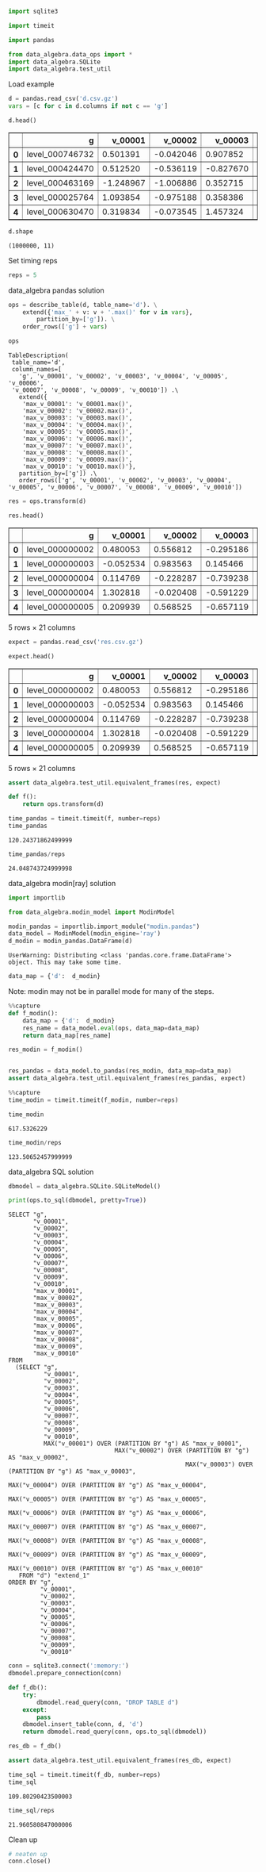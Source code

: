 ```python
import sqlite3

import timeit

import pandas

from data_algebra.data_ops import *
import data_algebra.SQLite
import data_algebra.test_util
```

Load example


```python
d = pandas.read_csv('d.csv.gz')
vars = [c for c in d.columns if not c == 'g']

d.head()
```




<div>
<style scoped>
    .dataframe tbody tr th:only-of-type {
        vertical-align: middle;
    }

    .dataframe tbody tr th {
        vertical-align: top;
    }

    .dataframe thead th {
        text-align: right;
    }
</style>
<table border="1" class="dataframe">
  <thead>
    <tr style="text-align: right;">
      <th></th>
      <th>g</th>
      <th>v_00001</th>
      <th>v_00002</th>
      <th>v_00003</th>
      <th>v_00004</th>
      <th>v_00005</th>
      <th>v_00006</th>
      <th>v_00007</th>
      <th>v_00008</th>
      <th>v_00009</th>
      <th>v_00010</th>
    </tr>
  </thead>
  <tbody>
    <tr>
      <th>0</th>
      <td>level_000746732</td>
      <td>0.501391</td>
      <td>-0.042046</td>
      <td>0.907852</td>
      <td>1.103653</td>
      <td>-0.933225</td>
      <td>1.991693</td>
      <td>-0.154361</td>
      <td>-0.991363</td>
      <td>2.328447</td>
      <td>0.222225</td>
    </tr>
    <tr>
      <th>1</th>
      <td>level_000424470</td>
      <td>0.512520</td>
      <td>-0.536119</td>
      <td>-0.827670</td>
      <td>-1.587808</td>
      <td>-0.047809</td>
      <td>0.437973</td>
      <td>-0.388076</td>
      <td>-0.227378</td>
      <td>0.454036</td>
      <td>0.340655</td>
    </tr>
    <tr>
      <th>2</th>
      <td>level_000463169</td>
      <td>-1.248967</td>
      <td>-1.006886</td>
      <td>0.352715</td>
      <td>0.847306</td>
      <td>1.417280</td>
      <td>-1.852341</td>
      <td>0.526444</td>
      <td>0.051136</td>
      <td>-0.053652</td>
      <td>1.893562</td>
    </tr>
    <tr>
      <th>3</th>
      <td>level_000025764</td>
      <td>1.093854</td>
      <td>-0.975188</td>
      <td>0.358386</td>
      <td>0.381903</td>
      <td>0.513759</td>
      <td>0.710493</td>
      <td>0.100913</td>
      <td>-0.588443</td>
      <td>-0.159640</td>
      <td>-0.923627</td>
    </tr>
    <tr>
      <th>4</th>
      <td>level_000630470</td>
      <td>0.319834</td>
      <td>-0.073545</td>
      <td>1.457324</td>
      <td>-1.507512</td>
      <td>-0.670575</td>
      <td>-0.870075</td>
      <td>-0.131663</td>
      <td>-0.452909</td>
      <td>1.415066</td>
      <td>-2.134600</td>
    </tr>
  </tbody>
</table>
</div>




```python
d.shape
```




    (1000000, 11)



Set timing reps


```python
reps = 5
```

data_algebra pandas solution


```python
ops = describe_table(d, table_name='d'). \
    extend({'max_' + v: v + '.max()' for v in vars},
        partition_by=['g']). \
    order_rows(['g'] + vars)

ops    
```




    TableDescription(
     table_name='d',
     column_names=[
       'g', 'v_00001', 'v_00002', 'v_00003', 'v_00004', 'v_00005', 'v_00006',  
     'v_00007', 'v_00008', 'v_00009', 'v_00010']) .\
       extend({
        'max_v_00001': 'v_00001.max()',
        'max_v_00002': 'v_00002.max()',
        'max_v_00003': 'v_00003.max()',
        'max_v_00004': 'v_00004.max()',
        'max_v_00005': 'v_00005.max()',
        'max_v_00006': 'v_00006.max()',
        'max_v_00007': 'v_00007.max()',
        'max_v_00008': 'v_00008.max()',
        'max_v_00009': 'v_00009.max()',
        'max_v_00010': 'v_00010.max()'},
       partition_by=['g']) .\
       order_rows(['g', 'v_00001', 'v_00002', 'v_00003', 'v_00004', 'v_00005', 'v_00006', 'v_00007', 'v_00008', 'v_00009', 'v_00010'])




```python
res = ops.transform(d)

res.head()
```




<div>
<style scoped>
    .dataframe tbody tr th:only-of-type {
        vertical-align: middle;
    }

    .dataframe tbody tr th {
        vertical-align: top;
    }

    .dataframe thead th {
        text-align: right;
    }
</style>
<table border="1" class="dataframe">
  <thead>
    <tr style="text-align: right;">
      <th></th>
      <th>g</th>
      <th>v_00001</th>
      <th>v_00002</th>
      <th>v_00003</th>
      <th>v_00004</th>
      <th>v_00005</th>
      <th>v_00006</th>
      <th>v_00007</th>
      <th>v_00008</th>
      <th>v_00009</th>
      <th>...</th>
      <th>max_v_00001</th>
      <th>max_v_00002</th>
      <th>max_v_00003</th>
      <th>max_v_00004</th>
      <th>max_v_00005</th>
      <th>max_v_00006</th>
      <th>max_v_00007</th>
      <th>max_v_00008</th>
      <th>max_v_00009</th>
      <th>max_v_00010</th>
    </tr>
  </thead>
  <tbody>
    <tr>
      <th>0</th>
      <td>level_000000002</td>
      <td>0.480053</td>
      <td>0.556812</td>
      <td>-0.295186</td>
      <td>1.069603</td>
      <td>-1.287380</td>
      <td>-0.343787</td>
      <td>-0.555874</td>
      <td>0.481993</td>
      <td>-0.085779</td>
      <td>...</td>
      <td>0.480053</td>
      <td>0.556812</td>
      <td>-0.295186</td>
      <td>1.069603</td>
      <td>-1.287380</td>
      <td>-0.343787</td>
      <td>-0.555874</td>
      <td>0.481993</td>
      <td>-0.085779</td>
      <td>-1.203414</td>
    </tr>
    <tr>
      <th>1</th>
      <td>level_000000003</td>
      <td>-0.052534</td>
      <td>0.983563</td>
      <td>0.145466</td>
      <td>1.153262</td>
      <td>-0.102269</td>
      <td>0.593555</td>
      <td>-0.437793</td>
      <td>-0.052661</td>
      <td>1.365170</td>
      <td>...</td>
      <td>-0.052534</td>
      <td>0.983563</td>
      <td>0.145466</td>
      <td>1.153262</td>
      <td>-0.102269</td>
      <td>0.593555</td>
      <td>-0.437793</td>
      <td>-0.052661</td>
      <td>1.365170</td>
      <td>1.840541</td>
    </tr>
    <tr>
      <th>2</th>
      <td>level_000000004</td>
      <td>0.114769</td>
      <td>-0.228287</td>
      <td>-0.739238</td>
      <td>0.681996</td>
      <td>-0.476465</td>
      <td>-0.815794</td>
      <td>0.426362</td>
      <td>0.308667</td>
      <td>-0.685185</td>
      <td>...</td>
      <td>1.302818</td>
      <td>-0.020408</td>
      <td>-0.591229</td>
      <td>0.681996</td>
      <td>0.031225</td>
      <td>0.518879</td>
      <td>0.426362</td>
      <td>0.522919</td>
      <td>0.031270</td>
      <td>0.647587</td>
    </tr>
    <tr>
      <th>3</th>
      <td>level_000000004</td>
      <td>1.302818</td>
      <td>-0.020408</td>
      <td>-0.591229</td>
      <td>-0.453501</td>
      <td>0.031225</td>
      <td>0.518879</td>
      <td>-0.724670</td>
      <td>0.522919</td>
      <td>0.031270</td>
      <td>...</td>
      <td>1.302818</td>
      <td>-0.020408</td>
      <td>-0.591229</td>
      <td>0.681996</td>
      <td>0.031225</td>
      <td>0.518879</td>
      <td>0.426362</td>
      <td>0.522919</td>
      <td>0.031270</td>
      <td>0.647587</td>
    </tr>
    <tr>
      <th>4</th>
      <td>level_000000005</td>
      <td>0.209939</td>
      <td>0.568525</td>
      <td>-0.657119</td>
      <td>1.791830</td>
      <td>1.800427</td>
      <td>-0.123661</td>
      <td>0.084579</td>
      <td>0.057838</td>
      <td>1.047468</td>
      <td>...</td>
      <td>1.017089</td>
      <td>0.568525</td>
      <td>-0.022681</td>
      <td>1.791830</td>
      <td>1.800427</td>
      <td>0.519874</td>
      <td>0.084579</td>
      <td>1.805242</td>
      <td>1.047468</td>
      <td>2.604739</td>
    </tr>
  </tbody>
</table>
<p>5 rows × 21 columns</p>
</div>




```python
expect = pandas.read_csv('res.csv.gz')

expect.head()
```




<div>
<style scoped>
    .dataframe tbody tr th:only-of-type {
        vertical-align: middle;
    }

    .dataframe tbody tr th {
        vertical-align: top;
    }

    .dataframe thead th {
        text-align: right;
    }
</style>
<table border="1" class="dataframe">
  <thead>
    <tr style="text-align: right;">
      <th></th>
      <th>g</th>
      <th>v_00001</th>
      <th>v_00002</th>
      <th>v_00003</th>
      <th>v_00004</th>
      <th>v_00005</th>
      <th>v_00006</th>
      <th>v_00007</th>
      <th>v_00008</th>
      <th>v_00009</th>
      <th>...</th>
      <th>max_v_00001</th>
      <th>max_v_00002</th>
      <th>max_v_00003</th>
      <th>max_v_00004</th>
      <th>max_v_00005</th>
      <th>max_v_00006</th>
      <th>max_v_00007</th>
      <th>max_v_00008</th>
      <th>max_v_00009</th>
      <th>max_v_00010</th>
    </tr>
  </thead>
  <tbody>
    <tr>
      <th>0</th>
      <td>level_000000002</td>
      <td>0.480053</td>
      <td>0.556812</td>
      <td>-0.295186</td>
      <td>1.069603</td>
      <td>-1.287380</td>
      <td>-0.343787</td>
      <td>-0.555874</td>
      <td>0.481993</td>
      <td>-0.085779</td>
      <td>...</td>
      <td>0.480053</td>
      <td>0.556812</td>
      <td>-0.295186</td>
      <td>1.069603</td>
      <td>-1.287380</td>
      <td>-0.343787</td>
      <td>-0.555874</td>
      <td>0.481993</td>
      <td>-0.085779</td>
      <td>-1.203414</td>
    </tr>
    <tr>
      <th>1</th>
      <td>level_000000003</td>
      <td>-0.052534</td>
      <td>0.983563</td>
      <td>0.145466</td>
      <td>1.153262</td>
      <td>-0.102269</td>
      <td>0.593555</td>
      <td>-0.437793</td>
      <td>-0.052661</td>
      <td>1.365170</td>
      <td>...</td>
      <td>-0.052534</td>
      <td>0.983563</td>
      <td>0.145466</td>
      <td>1.153262</td>
      <td>-0.102269</td>
      <td>0.593555</td>
      <td>-0.437793</td>
      <td>-0.052661</td>
      <td>1.365170</td>
      <td>1.840541</td>
    </tr>
    <tr>
      <th>2</th>
      <td>level_000000004</td>
      <td>0.114769</td>
      <td>-0.228287</td>
      <td>-0.739238</td>
      <td>0.681996</td>
      <td>-0.476465</td>
      <td>-0.815794</td>
      <td>0.426362</td>
      <td>0.308667</td>
      <td>-0.685185</td>
      <td>...</td>
      <td>1.302818</td>
      <td>-0.020408</td>
      <td>-0.591229</td>
      <td>0.681996</td>
      <td>0.031225</td>
      <td>0.518879</td>
      <td>0.426362</td>
      <td>0.522919</td>
      <td>0.031270</td>
      <td>0.647587</td>
    </tr>
    <tr>
      <th>3</th>
      <td>level_000000004</td>
      <td>1.302818</td>
      <td>-0.020408</td>
      <td>-0.591229</td>
      <td>-0.453501</td>
      <td>0.031225</td>
      <td>0.518879</td>
      <td>-0.724670</td>
      <td>0.522919</td>
      <td>0.031270</td>
      <td>...</td>
      <td>1.302818</td>
      <td>-0.020408</td>
      <td>-0.591229</td>
      <td>0.681996</td>
      <td>0.031225</td>
      <td>0.518879</td>
      <td>0.426362</td>
      <td>0.522919</td>
      <td>0.031270</td>
      <td>0.647587</td>
    </tr>
    <tr>
      <th>4</th>
      <td>level_000000005</td>
      <td>0.209939</td>
      <td>0.568525</td>
      <td>-0.657119</td>
      <td>1.791830</td>
      <td>1.800427</td>
      <td>-0.123661</td>
      <td>0.084579</td>
      <td>0.057838</td>
      <td>1.047468</td>
      <td>...</td>
      <td>1.017089</td>
      <td>0.568525</td>
      <td>-0.022681</td>
      <td>1.791830</td>
      <td>1.800427</td>
      <td>0.519874</td>
      <td>0.084579</td>
      <td>1.805242</td>
      <td>1.047468</td>
      <td>2.604739</td>
    </tr>
  </tbody>
</table>
<p>5 rows × 21 columns</p>
</div>




```python
assert data_algebra.test_util.equivalent_frames(res, expect)
```


```python
def f():
    return ops.transform(d)

time_pandas = timeit.timeit(f, number=reps)
time_pandas
```




    120.24371862499999




```python
time_pandas/reps
```




    24.048743724999998



data_algebra modin[ray] solution


```python
import importlib

from data_algebra.modin_model import ModinModel
```


```python
modin_pandas = importlib.import_module("modin.pandas")
data_model = ModinModel(modin_engine='ray')
d_modin = modin_pandas.DataFrame(d)
```

    UserWarning: Distributing <class 'pandas.core.frame.DataFrame'> object. This may take some time.



```python
data_map = {'d':  d_modin}
```

Note: modin may not be in parallel mode for many of the steps.


```python
%%capture
def f_modin():
    data_map = {'d':  d_modin}
    res_name = data_model.eval(ops, data_map=data_map)
    return data_map[res_name]

res_modin = f_modin()
```


```python

res_pandas = data_model.to_pandas(res_modin, data_map=data_map)
assert data_algebra.test_util.equivalent_frames(res_pandas, expect)
```


```python
%%capture
time_modin = timeit.timeit(f_modin, number=reps)
```


```python
time_modin
```




    617.5326229




```python
time_modin/reps
```




    123.50652457999999



data_algebra SQL solution


```python
dbmodel = data_algebra.SQLite.SQLiteModel()
```


```python
print(ops.to_sql(dbmodel, pretty=True))
```

    SELECT "g",
           "v_00001",
           "v_00002",
           "v_00003",
           "v_00004",
           "v_00005",
           "v_00006",
           "v_00007",
           "v_00008",
           "v_00009",
           "v_00010",
           "max_v_00001",
           "max_v_00002",
           "max_v_00003",
           "max_v_00004",
           "max_v_00005",
           "max_v_00006",
           "max_v_00007",
           "max_v_00008",
           "max_v_00009",
           "max_v_00010"
    FROM
      (SELECT "g",
              "v_00001",
              "v_00002",
              "v_00003",
              "v_00004",
              "v_00005",
              "v_00006",
              "v_00007",
              "v_00008",
              "v_00009",
              "v_00010",
              MAX("v_00001") OVER (PARTITION BY "g") AS "max_v_00001",
                                  MAX("v_00002") OVER (PARTITION BY "g") AS "max_v_00002",
                                                      MAX("v_00003") OVER (PARTITION BY "g") AS "max_v_00003",
                                                                          MAX("v_00004") OVER (PARTITION BY "g") AS "max_v_00004",
                                                                                              MAX("v_00005") OVER (PARTITION BY "g") AS "max_v_00005",
                                                                                                                  MAX("v_00006") OVER (PARTITION BY "g") AS "max_v_00006",
                                                                                                                                      MAX("v_00007") OVER (PARTITION BY "g") AS "max_v_00007",
                                                                                                                                                          MAX("v_00008") OVER (PARTITION BY "g") AS "max_v_00008",
                                                                                                                                                                              MAX("v_00009") OVER (PARTITION BY "g") AS "max_v_00009",
                                                                                                                                                                                                  MAX("v_00010") OVER (PARTITION BY "g") AS "max_v_00010"
       FROM "d") "extend_1"
    ORDER BY "g",
             "v_00001",
             "v_00002",
             "v_00003",
             "v_00004",
             "v_00005",
             "v_00006",
             "v_00007",
             "v_00008",
             "v_00009",
             "v_00010"



```python
conn = sqlite3.connect(':memory:')
dbmodel.prepare_connection(conn)
```


```python
def f_db():
    try:
        dbmodel.read_query(conn, "DROP TABLE d")
    except:
        pass
    dbmodel.insert_table(conn, d, 'd')
    return dbmodel.read_query(conn, ops.to_sql(dbmodel))
```


```python
res_db = f_db()

assert data_algebra.test_util.equivalent_frames(res_db, expect)
```


```python
time_sql = timeit.timeit(f_db, number=reps)
time_sql
```




    109.80290423500003




```python
time_sql/reps
```




    21.960580847000006



Clean up


```python
# neaten up
conn.close()
```


```python

```
